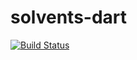 solvents-dart
=============

[![Build Status](https://drone.io/github.com/b0ri5/solvents-dart/status.png)](https://drone.io/github.com/b0ri5/solvents-dart/latest)
